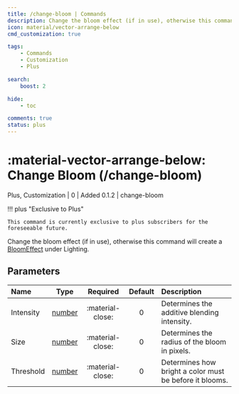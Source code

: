 ```yaml
---
title: /change-bloom | Commands
description: Change the bloom effect (if in use), otherwise this command will create a BloomEffect under Lighting.
icon: material/vector-arrange-below
cmd_customization: true

tags:
    - Commands
    - Customization
    - Plus

search:
    boost: 2

hide:
    - toc

comments: true
status: plus
---
```

# <p style="color: var(--md-default-fg-color); display: inline;">:material-vector-arrange-below: Change Bloom</p> (/change-bloom)
<div style="display:inline;">
<p style="color: var(--destrix-docs--commandcat-plus); display: inline;">Plus</p>,
<p style="color: var(--destrix-docs--commandcat-customization); display: inline;">Customization</p>
| <p style="color: var(--md-default-fg-color--light); display: inline;">0</p> | <p style="color: var(--md-default-fg-color--light); display: inline;"> Added 0.1.2</p> | change-bloom
</div>

!!! plus "Exclusive to Plus"

    This command is currently exclusive to plus subscribers for the foreseeable future.

Change the bloom effect (if in use), otherwise this command will create a [BloomEffect](https://create.roblox.com/docs/reference/engine/classes/BloomEffect) under Lighting.

## Parameters

| Name           | Type   | Required | Default            | Description                                               |
|:----------------|:--------:|:-----------------------------------------------------------------------------------------------------------------------------------------------------------------------------------------------------:|:--------------------:|:-----------------------------------------------------------|
| Intensity         | [number](../parameters.md#number) | :material-close:                                                                                                                                                                                    | 0                | Determines the additive blending intensity.                                |
| Size         | [number](../parameters.md#number) | :material-close:                                                                                                                                                                                    | 0                | Determines the radius of the bloom in pixels.                                |
| Threshold         | [number](../parameters.md#number) | :material-close:                                                                                                                                                                                    | 0                | Determines how bright a color must be before it blooms.                                |

<!-- ## See Also -->
<!-- * [Destrix Plus](/404.html) -->
<!-- * [:fontawesome-solid-ranking-star: /check-rank](/Commands/specifics/checkrank/) -->